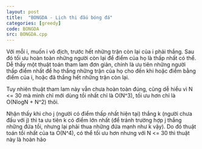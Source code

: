 ```yaml
---
layout: post
title:  "BONGDA - Lịch thi đấu bóng đá"
categories: [greedy]
code: BONGDA
src: BONGDA.cpp
---
```



Với mỗi i, muốn i vô địch, trước hết những trận còn lại của i phải thắng. Sau đó tối ưu hoàn toàn những người còn lại để điểm của họ là thấp nhất có thể. Dễ thấy một thuật toán tham lam đơn giản, chính là ưu tiên những người thấp điểm nhất để họ thắng những trận của họ cho đến khi hoặc điểm bằng điểm của i, hoặc đã thắng hết những trận còn lại. 

Tuy nhiên thuật tham lam này vẫn chưa hoàn toàn đúng, cũng dễ hiểu vì N <= 30 mà mình chỉ mới dùng tồi nhất chỉ là O(N^3), tối ưu hơn chỉ là O(NlogN + N^2) thôi. 

Nhận thấy khi cho j (người có điểm thấp nhất hiện tại) thắng k (người chưa đấu với j) thì ta ưu tiên k có điểm lớn nhất (để tránh trường hợp j thắng những đứa tồi, nhưng lại phải thua những đứa mạnh như k vậy). Do đó thuật toán tồi nhất của ta O(N^4), có thể tối ưu hơn nhưng với N <= 30 thì thuật này là hoàn hảo